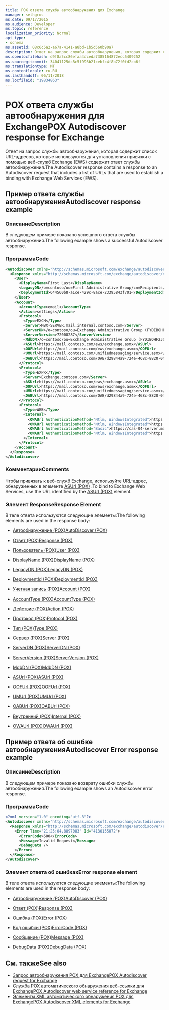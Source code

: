 ```yaml
---
title: POX ответа службы автообнаружения для Exchange
manager: sethgros
ms.date: 09/17/2015
ms.audience: Developer
ms.topic: reference
localization_priority: Normal
api_type:
- schema
ms.assetid: 08c6c5a2-a67a-4141-a8bd-1b5d560b90a7
description: Ответ на запрос службы автообнаружения, которая содержит список URL-адресов, которые используются для установления привязки с помощью веб-служб Exchange (EWS) содержит ответ службы автообнаружения.
ms.openlocfilehash: d9f8a5cc86efaa4dceda7385164872ecc5409252
ms.sourcegitcommit: 34041125dc8c5f993b21cebfc4f8b72f0fd2cb6f
ms.translationtype: MT
ms.contentlocale: ru-RU
ms.lasthandoff: 06/11/2018
ms.locfileid: "19834863"
---
```

# <a name="pox-autodiscover-response-for-exchange"></a><span data-ttu-id="f0356-103">POX ответа службы автообнаружения для Exchange</span><span class="sxs-lookup"><span data-stu-id="f0356-103">POX Autodiscover response for Exchange</span></span>

<span data-ttu-id="f0356-104">Ответ на запрос службы автообнаружения, которая содержит список URL-адресов, которые используются для установления привязки с помощью веб-служб Exchange (EWS) содержит ответ службы автообнаружения.</span><span class="sxs-lookup"><span data-stu-id="f0356-104">The Autodiscover response contains a response to an Autodiscover request that includes a list of URLs that are used to establish a binding with Exchange Web Services (EWS).</span></span>
  
## <a name="autodiscover-response-example"></a><span data-ttu-id="f0356-105">Пример ответа службы автообнаружения</span><span class="sxs-lookup"><span data-stu-id="f0356-105">Autodiscover response example</span></span>

### <a name="description"></a><span data-ttu-id="f0356-106">Описание</span><span class="sxs-lookup"><span data-stu-id="f0356-106">Description</span></span>

<span data-ttu-id="f0356-107">В следующем примере показано успешного ответа службы автообнаружения.</span><span class="sxs-lookup"><span data-stu-id="f0356-107">The following example shows a successful Autodiscover response.</span></span>
  
### <a name="code"></a><span data-ttu-id="f0356-108">Программа</span><span class="sxs-lookup"><span data-stu-id="f0356-108">Code</span></span>

```XML
<Autodiscover xmlns="http://schemas.microsoft.com/exchange/autodiscover/responseschema/2006">
  <Response xmlns="http://schemas.microsoft.com/exchange/autodiscover/outlook/responseschema/2006a">
    <User>
      <DisplayName>First Last</DisplayName>
      <LegacyDN>/o=contoso/ou=First Administrative Group/cn=Recipients/cn=iuser885646</LegacyDN>
      <DeploymentId>644560b8-a1ce-429c-8ace-23395843f701</DeploymentId>
    </User>
    <Account>
      <AccountType>email</AccountType>
      <Action>settings</Action>
      <Protocol>
        <Type>EXCH</Type>
        <Server>MBX-SERVER.mail.internal.contoso.com</Server>
        <ServerDN>/o=contoso/ou=Exchange Administrative Group (FYDIBOHF23SPDLT)/cn=Configuration/cn=Servers/cn=MBX-SERVER</ServerDN>
        <ServerVersion>72008287</ServerVersion>
        <MdbDN>/o=contoso/ou=Exchange Administrative Group (FYDIBOHF23SPDLT)/cn=Configuration/cn=Servers/cn=MBX-SERVER/cn=Microsoft Private MDB</MdbDN>
        <ASUrl>https://mail.contoso.com/ews/exchange.asmx</ASUrl>
        <OOFUrl>https://mail.contoso.com/ews/exchange.asmx</OOFUrl>
        <UMUrl>https://mail.contoso.com/unifiedmessaging/service.asmx</UMUrl>
        <OABUrl>https://mail.contoso.com/OAB/d29844a9-724e-468c-8820-0f7b345b767b/</OABUrl>
      </Protocol>
      <Protocol>
        <Type>EXPR</Type>
        <Server>Exchange.contoso.com</Server>
        <ASUrl>https://mail.contoso.com/ews/exchange.asmx</ASUrl>
        <OOFUrl>https://mail.contoso.com/ews/exchange.asmx</OOFUrl>
        <UMUrl>https://mail.contoso.com/unifiedmessaging/service.asmx</UMUrl>
        <OABUrl>https://mail.contoso.com/OAB/d29844a9-724e-468c-8820-0f7b345b767b/</OABUrl>
      </Protocol>
      <Protocol>
        <Type>WEB</Type>
        <Internal>
          <OWAUrl AuthenticationMethod="Ntlm, WindowsIntegrated">https://cas-01-server.mail.internal.contoso.com/owa</OWAUrl>
          <OWAUrl AuthenticationMethod="Ntlm, WindowsIntegrated">https://cas-02-server.mail.internal.contoso.com/owa</OWAUrl>
          <OWAUrl AuthenticationMethod="Basic">https://cas-04-server.mail.internal.contoso.com/owa</OWAUrl>
          <OWAUrl AuthenticationMethod="Ntlm, WindowsIntegrated">https://cas-05-server.mail.internal.contoso.com/owa</OWAUrl>
        </Internal>
      </Protocol>
    </Account>
  </Response>
</Autodiscover>
```

### <a name="comments"></a><span data-ttu-id="f0356-109">Комментарии</span><span class="sxs-lookup"><span data-stu-id="f0356-109">Comments</span></span>

<span data-ttu-id="f0356-110">Чтобы привязать к веб-служб Exchange, используйте URL-адрес, обнаруженных в элементе [ASUrl (POX)](asurl-pox.md) .</span><span class="sxs-lookup"><span data-stu-id="f0356-110">To bind to Exchange Web Services, use the URL identified by the [ASUrl (POX)](asurl-pox.md) element.</span></span> 
  
### <a name="response-element"></a><span data-ttu-id="f0356-111">Элемент Response</span><span class="sxs-lookup"><span data-stu-id="f0356-111">Response Element</span></span>

<span data-ttu-id="f0356-112">В теле ответа используются следующие элементы:</span><span class="sxs-lookup"><span data-stu-id="f0356-112">The following elements are used in the response body:</span></span>
  
- [<span data-ttu-id="f0356-113">Автообнаружение (POX)</span><span class="sxs-lookup"><span data-stu-id="f0356-113">AutoDiscover (POX)</span></span>](autodiscover-pox.md)
    
- [<span data-ttu-id="f0356-114">Ответ (POX)</span><span class="sxs-lookup"><span data-stu-id="f0356-114">Response (POX)</span></span>](response-pox.md)
    
- [<span data-ttu-id="f0356-115">Пользователь (POX)</span><span class="sxs-lookup"><span data-stu-id="f0356-115">User (POX)</span></span>](user-pox.md)
    
- [<span data-ttu-id="f0356-116">DisplayName (POX)</span><span class="sxs-lookup"><span data-stu-id="f0356-116">DisplayName (POX)</span></span>](displayname-pox.md)
    
- [<span data-ttu-id="f0356-117">LegacyDN (POX)</span><span class="sxs-lookup"><span data-stu-id="f0356-117">LegacyDN (POX)</span></span>](legacydn-pox.md)
    
- [<span data-ttu-id="f0356-118">DeploymentId (POX)</span><span class="sxs-lookup"><span data-stu-id="f0356-118">DeploymentId (POX)</span></span>](deploymentid-pox.md)
    
- [<span data-ttu-id="f0356-119">Учетная запись (POX)</span><span class="sxs-lookup"><span data-stu-id="f0356-119">Account (POX)</span></span>](account-pox.md)
    
- [<span data-ttu-id="f0356-120">AccountType (POX)</span><span class="sxs-lookup"><span data-stu-id="f0356-120">AccountType (POX)</span></span>](accounttype-pox.md)
    
- [<span data-ttu-id="f0356-121">Действие (POX)</span><span class="sxs-lookup"><span data-stu-id="f0356-121">Action (POX)</span></span>](action-pox.md)
    
- [<span data-ttu-id="f0356-122">Протокол (POX)</span><span class="sxs-lookup"><span data-stu-id="f0356-122">Protocol (POX)</span></span>](protocol-pox.md)
    
- [<span data-ttu-id="f0356-123">Тип (POX)</span><span class="sxs-lookup"><span data-stu-id="f0356-123">Type (POX)</span></span>](type-pox.md)
    
- [<span data-ttu-id="f0356-124">Сервер (POX)</span><span class="sxs-lookup"><span data-stu-id="f0356-124">Server (POX)</span></span>](server-pox.md)
    
- [<span data-ttu-id="f0356-125">ServerDN (POX)</span><span class="sxs-lookup"><span data-stu-id="f0356-125">ServerDN (POX)</span></span>](serverdn-pox.md)
    
- [<span data-ttu-id="f0356-126">ServerVersion (POX)</span><span class="sxs-lookup"><span data-stu-id="f0356-126">ServerVersion (POX)</span></span>](serverversion-pox.md)
    
- [<span data-ttu-id="f0356-127">MdbDN (POX)</span><span class="sxs-lookup"><span data-stu-id="f0356-127">MdbDN (POX)</span></span>](mdbdn-pox.md)
    
- [<span data-ttu-id="f0356-128">ASUrl (POX)</span><span class="sxs-lookup"><span data-stu-id="f0356-128">ASUrl (POX)</span></span>](asurl-pox.md)
    
- [<span data-ttu-id="f0356-129">OOFUrl (POX)</span><span class="sxs-lookup"><span data-stu-id="f0356-129">OOFUrl (POX)</span></span>](oofurl-pox.md)
    
- [<span data-ttu-id="f0356-130">UMUrl (POX)</span><span class="sxs-lookup"><span data-stu-id="f0356-130">UMUrl (POX)</span></span>](umurl-pox.md)
    
- [<span data-ttu-id="f0356-131">OABUrl (POX)</span><span class="sxs-lookup"><span data-stu-id="f0356-131">OABUrl (POX)</span></span>](oaburl-pox.md)
    
- [<span data-ttu-id="f0356-132">Внутренний (POX)</span><span class="sxs-lookup"><span data-stu-id="f0356-132">Internal (POX)</span></span>](internal-pox.md)
    
- [<span data-ttu-id="f0356-133">OWAUrl (POX)</span><span class="sxs-lookup"><span data-stu-id="f0356-133">OWAUrl (POX)</span></span>](owaurl-pox.md)
    
## <a name="autodiscover-error-response-example"></a><span data-ttu-id="f0356-134">Пример ответа об ошибке автообнаружения</span><span class="sxs-lookup"><span data-stu-id="f0356-134">Autodiscover Error response example</span></span>

### <a name="description"></a><span data-ttu-id="f0356-135">Описание</span><span class="sxs-lookup"><span data-stu-id="f0356-135">Description</span></span>

<span data-ttu-id="f0356-136">В следующем примере показано возврату ошибки службы автообнаружения.</span><span class="sxs-lookup"><span data-stu-id="f0356-136">The following example shows an Autodiscover error response.</span></span>
  
### <a name="code"></a><span data-ttu-id="f0356-137">Программа</span><span class="sxs-lookup"><span data-stu-id="f0356-137">Code</span></span>

```XML
<?xml version="1.0" encoding="utf-8"?>
<Autodiscover xmlns="http://schemas.microsoft.com/exchange/autodiscover/responseschema/2006">
  <Response xmlns="http://schemas.microsoft.com/exchange/autodiscover/responseschema/2006">
    <Error Time="21:25:04.8897083" Id="4130155072">
      <ErrorCode>600</ErrorCode>
      <Message>Invalid Request</Message>
      <DebugData />
    </Error>
  </Response>
</Autodiscover>
```

### <a name="error-response-element"></a><span data-ttu-id="f0356-138">Элемент ответа об ошибках</span><span class="sxs-lookup"><span data-stu-id="f0356-138">Error response element</span></span>

<span data-ttu-id="f0356-139">В теле ответа используются следующие элементы:</span><span class="sxs-lookup"><span data-stu-id="f0356-139">The following elements are used in the response body:</span></span>
  
- [<span data-ttu-id="f0356-140">Автообнаружение (POX)</span><span class="sxs-lookup"><span data-stu-id="f0356-140">AutoDiscover (POX)</span></span>](autodiscover-pox.md)
    
- [<span data-ttu-id="f0356-141">Ответ (POX)</span><span class="sxs-lookup"><span data-stu-id="f0356-141">Response (POX)</span></span>](response-pox.md)
    
- [<span data-ttu-id="f0356-142">Ошибка (POX)</span><span class="sxs-lookup"><span data-stu-id="f0356-142">Error (POX)</span></span>](error-pox.md)
    
- [<span data-ttu-id="f0356-143">Код ошибки (POX)</span><span class="sxs-lookup"><span data-stu-id="f0356-143">ErrorCode (POX)</span></span>](errorcode-pox.md)
    
- [<span data-ttu-id="f0356-144">Сообщение (POX)</span><span class="sxs-lookup"><span data-stu-id="f0356-144">Message (POX)</span></span>](message-pox.md)
    
- [<span data-ttu-id="f0356-145">DebugData (POX)</span><span class="sxs-lookup"><span data-stu-id="f0356-145">DebugData (POX)</span></span>](debugdata-pox.md)
    
## <a name="see-also"></a><span data-ttu-id="f0356-146">См. также</span><span class="sxs-lookup"><span data-stu-id="f0356-146">See also</span></span>

- [<span data-ttu-id="f0356-147">Запрос автообнаружения POX для Exchange</span><span class="sxs-lookup"><span data-stu-id="f0356-147">POX Autodiscover request for Exchange</span></span>](pox-autodiscover-request-for-exchange.md)
- [<span data-ttu-id="f0356-148">Служба POX автоматического обнаружения веб-ссылки для Exchange</span><span class="sxs-lookup"><span data-stu-id="f0356-148">POX Autodiscover web service reference for Exchange</span></span>](pox-autodiscover-web-service-reference-for-exchange.md) 
- [<span data-ttu-id="f0356-149">Элементы XML автоматического обнаружения POX для Exchange</span><span class="sxs-lookup"><span data-stu-id="f0356-149">POX Autodiscover XML elements for Exchange</span></span>](pox-autodiscover-xml-elements-for-exchange.md)

